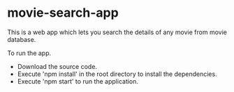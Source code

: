 # movie-search-app
This is a web app which lets you search the details of any movie from movie database.

To run the app.
- Download the source code.
- Execute 'npm install' in the root directory to install the dependencies.
- Execute 'npm start' to run the application.
